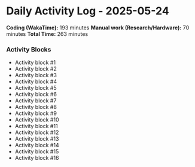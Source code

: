 # Daily Activity Log - 2025-05-24

**Coding (WakaTime):** 193 minutes
**Manual work (Research/Hardware):** 70 minutes
**Total Time:** 263 minutes

### Activity Blocks
- Activity block #1
- Activity block #2
- Activity block #3
- Activity block #4
- Activity block #5
- Activity block #6
- Activity block #7
- Activity block #8
- Activity block #9
- Activity block #10
- Activity block #11
- Activity block #12
- Activity block #13
- Activity block #14
- Activity block #15
- Activity block #16
